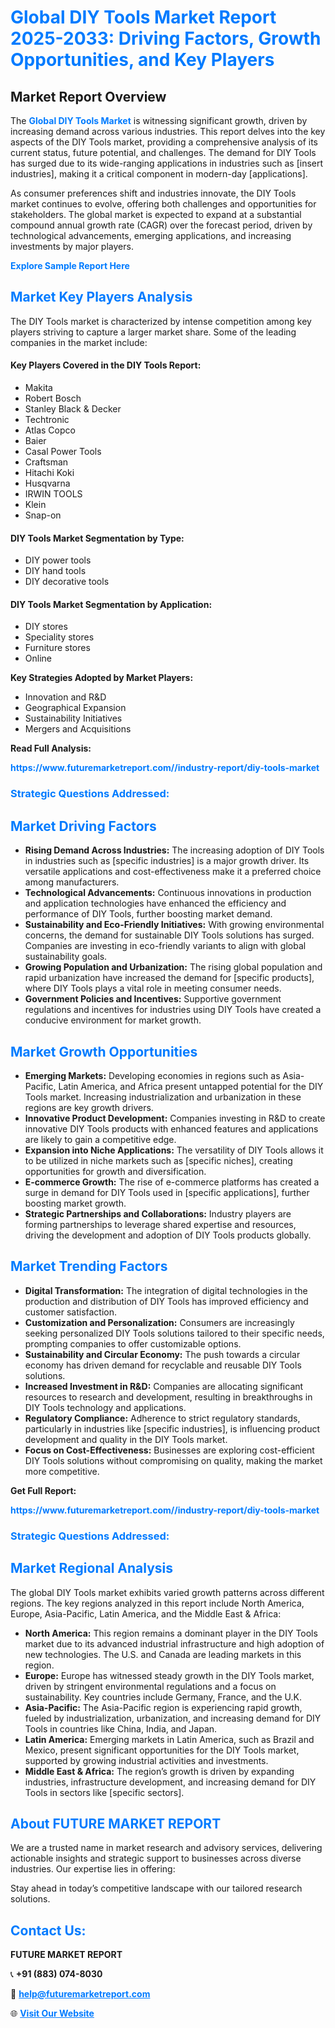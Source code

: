 <h1 style="color: #007BFF;">Global DIY Tools Market Report 2025-2033: Driving Factors, Growth Opportunities, and Key Players</h1>

<section id="overview">
<h2>Market Report Overview</h2>
<p>The <a href="https://www.futuremarketreport.com//industry-report/diy-tools-market" style="color: #007BFF; text-decoration: none;"><strong>Global DIY Tools Market</strong></a> is witnessing significant growth, driven by increasing demand across various industries. This report delves into the key aspects of the DIY Tools market, providing a comprehensive analysis of its current status, future potential, and challenges. The demand for DIY Tools has surged due to its wide-ranging applications in industries such as [insert industries], making it a critical component in modern-day [applications].</p>
<p>As consumer preferences shift and industries innovate, the DIY Tools market continues to evolve, offering both challenges and opportunities for stakeholders. The global market is expected to expand at a substantial compound annual growth rate (CAGR) over the forecast period, driven by technological advancements, emerging applications, and increasing investments by major players.</p>
</section>

<section id="overview">
<p><a href="https://www.futuremarketreport.com//request-sample/reportId=56811" style="color: #007BFF; text-decoration: none;"><strong>Explore Sample Report Here</strong></a></p>
</section>

<section id="key-players">
<h2 style="color: #007BFF;">Market Key Players Analysis</h2>
<p>The DIY Tools market is characterized by intense competition among key players striving to capture a larger market share. Some of the leading companies in the market include:</p>
<h4>Key Players Covered in the DIY Tools Report:</h4>
<ul><li>Makita</li><li>Robert Bosch</li><li>Stanley Black &amp; Decker</li><li>Techtronic</li><li>Atlas Copco</li><li>Baier</li><li>Casal Power Tools</li><li>Craftsman</li><li>Hitachi Koki</li><li>Husqvarna</li><li>IRWIN TOOLS</li><li>Klein</li><li>Snap-on</li></ul>
<h4>DIY Tools Market Segmentation by Type:</h4>
<ul><li>DIY power tools</li><li>DIY hand tools</li><li>DIY decorative tools</li></ul>

<h4>DIY Tools Market Segmentation by Application:</h4>
<ul><li>DIY stores</li><li>Speciality stores</li><li>Furniture stores</li><li>Online</li></ul>
<p><strong>Key Strategies Adopted by Market Players:</strong></p>
<ul>
<li>Innovation and R&D</li>
<li>Geographical Expansion</li>
<li>Sustainability Initiatives</li>
<li>Mergers and Acquisitions</li>
</ul>
</section>

<section>
<p><strong>Read Full Analysis: </strong></p><a href="https://www.futuremarketreport.com//industry-report/diy-tools-market" style="color: #007BFF; text-decoration: none;"><strong>https://www.futuremarketreport.com//industry-report/diy-tools-market</strong></a>
<h3 style="color: #007BFF;">Strategic Questions Addressed:</h3>
</section>

<section id="driving-factors">
<h2 style="color: #007BFF;">Market Driving Factors</h2>
<ul>
<li><strong>Rising Demand Across Industries:</strong> The increasing adoption of DIY Tools in industries such as [specific industries] is a major growth driver. Its versatile applications and cost-effectiveness make it a preferred choice among manufacturers.</li>
<li><strong>Technological Advancements:</strong> Continuous innovations in production and application technologies have enhanced the efficiency and performance of DIY Tools, further boosting market demand.</li>
<li><strong>Sustainability and Eco-Friendly Initiatives:</strong> With growing environmental concerns, the demand for sustainable DIY Tools solutions has surged. Companies are investing in eco-friendly variants to align with global sustainability goals.</li>
<li><strong>Growing Population and Urbanization:</strong> The rising global population and rapid urbanization have increased the demand for [specific products], where DIY Tools plays a vital role in meeting consumer needs.</li>
<li><strong>Government Policies and Incentives:</strong> Supportive government regulations and incentives for industries using DIY Tools have created a conducive environment for market growth.</li>
</ul>
</section>

<section id="growth-opportunities">
<h2 style="color: #007BFF;">Market Growth Opportunities</h2>
<ul>
<li><strong>Emerging Markets:</strong> Developing economies in regions such as Asia-Pacific, Latin America, and Africa present untapped potential for the DIY Tools market. Increasing industrialization and urbanization in these regions are key growth drivers.</li>
<li><strong>Innovative Product Development:</strong> Companies investing in R&D to create innovative DIY Tools products with enhanced features and applications are likely to gain a competitive edge.</li>
<li><strong>Expansion into Niche Applications:</strong> The versatility of DIY Tools allows it to be utilized in niche markets such as [specific niches], creating opportunities for growth and diversification.</li>
<li><strong>E-commerce Growth:</strong> The rise of e-commerce platforms has created a surge in demand for DIY Tools used in [specific applications], further boosting market growth.</li>
<li><strong>Strategic Partnerships and Collaborations:</strong> Industry players are forming partnerships to leverage shared expertise and resources, driving the development and adoption of DIY Tools products globally.</li>
</ul>
</section>

<section id="trending-factors">
<h2 style="color: #007BFF;">Market Trending Factors</h2>
<ul>
<li><strong>Digital Transformation:</strong> The integration of digital technologies in the production and distribution of DIY Tools has improved efficiency and customer satisfaction.</li>
<li><strong>Customization and Personalization:</strong> Consumers are increasingly seeking personalized DIY Tools solutions tailored to their specific needs, prompting companies to offer customizable options.</li>
<li><strong>Sustainability and Circular Economy:</strong> The push towards a circular economy has driven demand for recyclable and reusable DIY Tools solutions.</li>
<li><strong>Increased Investment in R&D:</strong> Companies are allocating significant resources to research and development, resulting in breakthroughs in DIY Tools technology and applications.</li>
<li><strong>Regulatory Compliance:</strong> Adherence to strict regulatory standards, particularly in industries like [specific industries], is influencing product development and quality in the DIY Tools market.</li>
<li><strong>Focus on Cost-Effectiveness:</strong> Businesses are exploring cost-efficient DIY Tools solutions without compromising on quality, making the market more competitive.</li>
</ul>
</section>

<section>
<p><strong>Get Full Report: </strong></p><a href="https://www.futuremarketreport.com//industry-report/diy-tools-market" style="color: #007BFF; text-decoration: none;"><strong>https://www.futuremarketreport.com//industry-report/diy-tools-market</strong></a>
<h3 style="color: #007BFF;">Strategic Questions Addressed:</h3>
</section>


<section id="regional-analysis">
<h2 style="color: #007BFF;">Market Regional Analysis</h2>
<p>The global DIY Tools market exhibits varied growth patterns across different regions. The key regions analyzed in this report include North America, Europe, Asia-Pacific, Latin America, and the Middle East & Africa:</p>
<ul>
<li><strong>North America:</strong> This region remains a dominant player in the DIY Tools market due to its advanced industrial infrastructure and high adoption of new technologies. The U.S. and Canada are leading markets in this region.</li>
<li><strong>Europe:</strong> Europe has witnessed steady growth in the DIY Tools market, driven by stringent environmental regulations and a focus on sustainability. Key countries include Germany, France, and the U.K.</li>
<li><strong>Asia-Pacific:</strong> The Asia-Pacific region is experiencing rapid growth, fueled by industrialization, urbanization, and increasing demand for DIY Tools in countries like China, India, and Japan.</li>
<li><strong>Latin America:</strong> Emerging markets in Latin America, such as Brazil and Mexico, present significant opportunities for the DIY Tools market, supported by growing industrial activities and investments.</li>
<li><strong>Middle East & Africa:</strong> The region’s growth is driven by expanding industries, infrastructure development, and increasing demand for DIY Tools in sectors like [specific sectors].</li>
</ul>
</section>

<footer>
<h2 style="color: #007BFF;">About FUTURE MARKET REPORT</h2>
<p>We are a trusted name in market research and advisory services, delivering actionable insights and strategic support to businesses across diverse industries. Our expertise lies in offering:</p>

<p>Stay ahead in today’s competitive landscape with our tailored research solutions.</p>

<h2 style="color: #007BFF;">Contact Us:</h2>
<p><strong>FUTURE MARKET REPORT</strong></p>
<p>📞 <strong>+91 (883) 074-8030</strong></p>
<p>📧 <strong><a href="mailto:help@futuremarketreport.com" style="color: #007BFF;">help@futuremarketreport.com</a></strong></p>
<p>🌐 <strong><a href="https://www.futuremarketreport.com/" style="color: #007BFF;">Visit Our Website</a></strong></p>
</footer>